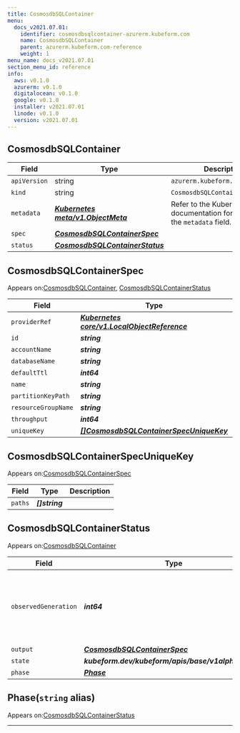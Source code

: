 ```yaml
---
title: CosmosdbSQLContainer
menu:
  docs_v2021.07.01:
    identifier: cosmosdbsqlcontainer-azurerm.kubeform.com
    name: CosmosdbSQLContainer
    parent: azurerm.kubeform.com-reference
    weight: 1
menu_name: docs_v2021.07.01
section_menu_id: reference
info:
  aws: v0.1.0
  azurerm: v0.1.0
  digitalocean: v0.1.0
  google: v0.1.0
  installer: v2021.07.01
  linode: v0.1.0
  version: v2021.07.01
---
```


## CosmosdbSQLContainer
| Field | Type | Description |
| ------ | ----- | ----------- |
| `apiVersion` | string | `azurerm.kubeform.com/v1alpha1` |
|    `kind` | string | `CosmosdbSQLContainer` |
| `metadata` | ***[Kubernetes meta/v1.ObjectMeta](https://v1-18.docs.kubernetes.io/docs/reference/generated/kubernetes-api/v1.18/#objectmeta-v1-meta)***|Refer to the Kubernetes API documentation for the fields of the `metadata` field.|
| `spec` | ***[CosmosdbSQLContainerSpec](#cosmosdbsqlcontainerspec)***||
| `status` | ***[CosmosdbSQLContainerStatus](#cosmosdbsqlcontainerstatus)***||
## CosmosdbSQLContainerSpec

Appears on:[CosmosdbSQLContainer](#cosmosdbsqlcontainer), [CosmosdbSQLContainerStatus](#cosmosdbsqlcontainerstatus)

| Field | Type | Description |
| ------ | ----- | ----------- |
| `providerRef` | ***[Kubernetes core/v1.LocalObjectReference](https://v1-18.docs.kubernetes.io/docs/reference/generated/kubernetes-api/v1.18/#localobjectreference-v1-core)***||
| `id` | ***string***||
| `accountName` | ***string***||
| `databaseName` | ***string***||
| `defaultTtl` | ***int64***| ***(Optional)*** |
| `name` | ***string***||
| `partitionKeyPath` | ***string***| ***(Optional)*** |
| `resourceGroupName` | ***string***||
| `throughput` | ***int64***| ***(Optional)*** |
| `uniqueKey` | ***[[]CosmosdbSQLContainerSpecUniqueKey](#cosmosdbsqlcontainerspecuniquekey)***| ***(Optional)*** |
## CosmosdbSQLContainerSpecUniqueKey

Appears on:[CosmosdbSQLContainerSpec](#cosmosdbsqlcontainerspec)

| Field | Type | Description |
| ------ | ----- | ----------- |
| `paths` | ***[]string***||
## CosmosdbSQLContainerStatus

Appears on:[CosmosdbSQLContainer](#cosmosdbsqlcontainer)

| Field | Type | Description |
| ------ | ----- | ----------- |
| `observedGeneration` | ***int64***| ***(Optional)*** Resource generation, which is updated on mutation by the API Server.|
| `output` | ***[CosmosdbSQLContainerSpec](#cosmosdbsqlcontainerspec)***| ***(Optional)*** |
| `state` | ***kubeform.dev/kubeform/apis/base/v1alpha1.State***| ***(Optional)*** |
| `phase` | ***[Phase](#phase)***| ***(Optional)*** |
## Phase(`string` alias)

Appears on:[CosmosdbSQLContainerStatus](#cosmosdbsqlcontainerstatus)

---
